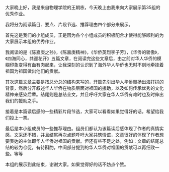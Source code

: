大家晚上好，我是来自物理学院的王朝栋，今天晚上由我来向大家展示第35组的优秀作业。

我将分为阅读篇目、要点、片段节选、推荐理由四个部分来展示。

首先这是我们的小组成员，正是因为各个小组成员的积极配合才使得能够顺利的为大家展示本组的优秀作业。

我阅读的是《陈嘉庚之孙》，《陈嘉庚精神》，《华侨英烈李子芳》，《华侨的骄傲》，《四海同心，共迎花开》五篇文章，在阅读完这些文章后，由之前对华人华侨的模糊印象变得有血有肉起来，让我深刻的认识到了海外华人华侨也无时不刻地牵挂着祖国为祖国做出他们的贡献。

其次这篇文章主要是按总分总的结构来写的，开篇先引出华人华侨飘扬出海打拼的背景，然后分开叙述华人华侨在物质层面对祖国的援助，以及如何传承优秀的文化精神来感染后辈。结尾则是总结全文，并且呼吁大家在华人华侨有难时也及时伸出我们的援助之手。

接着是本篇读后感的一些精彩片段节选，大家可以看看如果觉得好的话，希望给我们投上一票。

最后是本小组成员的一些推荐理由。组员们都认为该篇读后感体现了作者的真情实感，文采还不错，并且结尾再次点题呼吁大家共筑情谊，文章很好的体现了作者想要表达的主体即华人华侨对祖国的贡献。但还有些不足之处，例如：文章的结尾总结的较为仓促，有待斟酌，中间部分提到的华人华侨对祖国的贡献可以再细致一些。等等

本组的展示到此结束，谢谢大家。如果觉得好的话不妨点个赞。